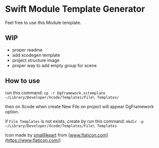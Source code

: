 # Swift Module Template Generator
Feel free to use this Module template.

## WIP
- proper readme
- add xcodegen template
- project structure image
- proper way to add empty group for scene

## How to use
run this command:
`cp -r DgFramework.xctemplate ~/Library/Developer/Xcode/Templates/File\ Templates/`


then on Xcode when create New File on project will appear DgFramework option.


if `File Templates` is not exists, create by run this command:
`mkdir -p ~/Library/Developer/Xcode/Templates/File\ Templates`


Icon made by [smalllikeart](https://www.flaticon.com/authors/smalllikeart) from [www.flaticon.com](https://www.flaticon.com/)